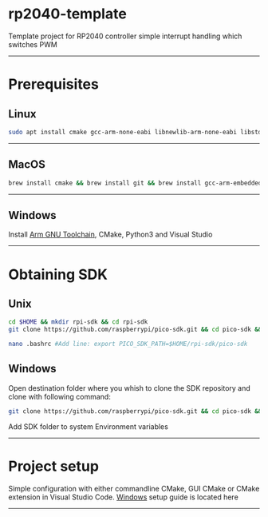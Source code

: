 # rp2040-template
Template project for RP2040 controller simple interrupt handling which switches PWM

---

# Prerequisites

## Linux

```bash
sudo apt install cmake gcc-arm-none-eabi libnewlib-arm-none-eabi libstdc++-arm-none-eabi-newlib build-essential
```

---

## MacOS

```bash
brew install cmake && brew install git && brew install gcc-arm-embedded
```

---

## Windows

Install [Arm GNU Toolchain](https://developer.arm.com/downloads/-/gnu-rm), CMake, Python3 and Visual Studio

---

# Obtaining SDK

## Unix

```bash
cd $HOME && mkdir rpi-sdk && cd rpi-sdk
git clone https://github.com/raspberrypi/pico-sdk.git && cd pico-sdk && git checkout 1.5.0 && git submodule update --init

nano .bashrc #Add line: export PICO_SDK_PATH=$HOME/rpi-sdk/pico-sdk
```

## Windows

Open destination folder where you whish to clone the SDK repository and clone with
following command:

```bash
git clone https://github.com/raspberrypi/pico-sdk.git && cd pico-sdk && git checkout 1.5.0 && git submodule update --init
```

Add SDK folder to system Environment variables

---

# Project setup

Simple configuration with either commandline CMake, GUI CMake or CMake extension
in Visual Studio Code. [Windows](https://len42.github.io/rp2040-dev-setup.html) setup guide is located here

---
